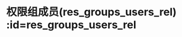# 权限组成员(res_groups_users_rel) :id=res_groups_users_rel



<script>
 const { createApp } = Vue
  createApp({
    data() {
      return {

      }
    },
    methods: {

    }
  }).use(ElementPlus).mount('#app')
</script>